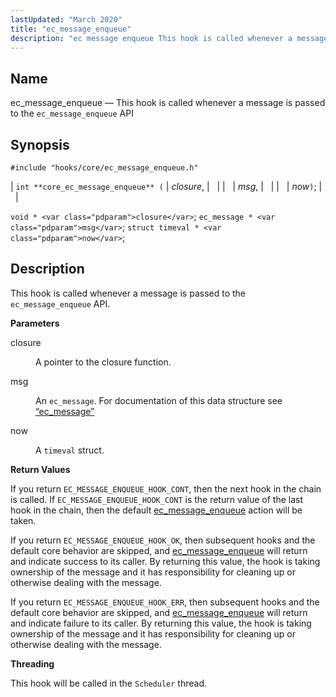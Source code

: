 ```yaml
---
lastUpdated: "March 2020"
title: "ec_message_enqueue"
description: "ec message enqueue This hook is called whenever a message is passed to the ec message enqueue API int core ec message enqueue closure msg now void closure ec message msg struct timeval now This hook is called whenever a message is passed to the ec message enqueue API closure..."
---
```


<a name="hooks.core.ec_message_enqueue"></a> 
## Name

ec_message_enqueue — This hook is called whenever a message is passed to the `ec_message_enqueue` API

## Synopsis

`#include "hooks/core/ec_message_enqueue.h"`

| `int **core_ec_message_enqueue** (` | <var class="pdparam">closure</var>, |   |
|   | <var class="pdparam">msg</var>, |   |
|   | <var class="pdparam">now</var>`)`; |   |

`void * <var class="pdparam">closure</var>`;
`ec_message * <var class="pdparam">msg</var>`;
`struct timeval * <var class="pdparam">now</var>`;<a name="idp38188384"></a> 
## Description

This hook is called whenever a message is passed to the `ec_message_enqueue` API.

**<a name="idp44606752"></a> Parameters**

<dl class="variablelist">

<dt>closure</dt>

<dd>

A pointer to the closure function.

</dd>

<dt>msg</dt>

<dd>

An `ec_message`. For documentation of this data structure see [“ec_message”](/momentum/3/3-api/structs-ec-message)

</dd>

<dt>now</dt>

<dd>

A `timeval` struct.

</dd>

</dl>

**<a name="idp44614544"></a> Return Values**

If you return `EC_MESSAGE_ENQUEUE_HOOK_CONT`, then the next hook in the chain is called. If `EC_MESSAGE_ENQUEUE_HOOK_CONT` is the return value of the last hook in the chain, then the default [ec_message_enqueue](/momentum/3/3-api/apis-ec-message-enqueue) action will be taken.

If you return `EC_MESSAGE_ENQUEUE_HOOK_OK`, then subsequent hooks and the default core behavior are skipped, and [ec_message_enqueue](/momentum/3/3-api/apis-ec-message-enqueue) will return and indicate success to its caller. By returning this value, the hook is taking ownership of the message and it has responsibility for cleaning up or otherwise dealing with the message.

If you return `EC_MESSAGE_ENQUEUE_HOOK_ERR`, then subsequent hooks and the default core behavior are skipped, and [ec_message_enqueue](/momentum/3/3-api/apis-ec-message-enqueue) will return and indicate failure to its caller. By returning this value, the hook is taking ownership of the message and it has responsibility for cleaning up or otherwise dealing with the message.

**<a name="idp44620256"></a> Threading**

This hook will be called in the `Scheduler` thread.